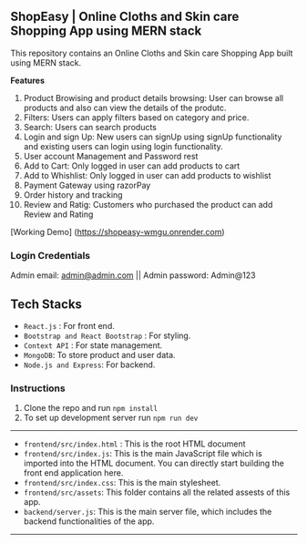 ## ShopEasy | Online Cloths and Skin care Shopping App using MERN stack

This repository contains an Online Cloths and Skin care Shopping App built using MERN stack.

**Features**
1.  Product Browising and product details browsing: User can browse all products and also can view the details of the produtc.
2.  Filters: Users can apply filters based on category and price.
3.  Search: Users can search products
4.  Login and sign Up: New users can signUp using signUp functionality and existing users can login using login functionality.
6.  User account Management and Password rest
7.  Add to Cart: Only logged in user can add products to cart
8.  Add to Whishlist: Only logged in user can add products to wishlist
9.  Payment Gateway using razorPay
10. Order history and tracking
11. Review and Ratig: Customers who purchased the product can add Review and Rating

[Working Demo] (https://shopeasy-wmgu.onrender.com)

### Login Credentials
Admin email: admin@admin.com ||
Admin password: Admin@123

**Tech Stacks**
---
- ```React.js``` : For front end.
-  ```Bootstrap and React Bootstrap``` : For styling.
-  ```Context API``` : For state management.
- ```MongoDB```: To store product and user data.
- ```Node.js and Express```: For backend.  

### Instructions

1. Clone the repo and run ``npm install``
2. To set up development server run ``npm run dev``

---
- ```frontend/src/index.html``` : This is the root HTML document
- ```frontend/src/index.js```: This is the main JavaScript file which is imported into the HTML document. You can directly start building the front end application here.
- ```frontend/src/index.css```: This is the main stylesheet. 
- ```frontend/src/assets```: This folder contains all the related assests of this app.
- ```backend/server.js```: This is the main server file, which includes the backend functionalities of the app.
---
